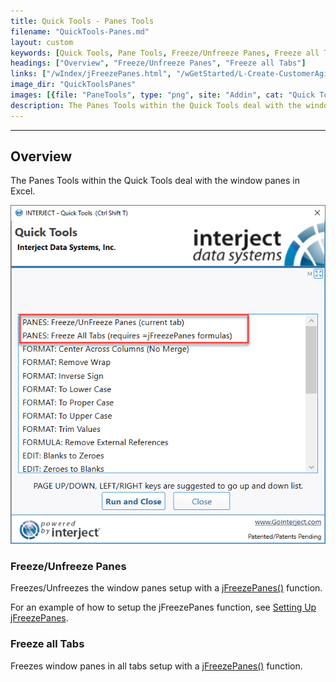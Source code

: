 ```yaml
---
title: Quick Tools - Panes Tools
filename: "QuickTools-Panes.md"
layout: custom
keywords: [Quick Tools, Pane Tools, Freeze/Unfreeze Panes, Freeze all Tabs]
headings: ["Overview", "Freeze/Unfreeze Panes", "Freeze all Tabs"]
links: ["/wIndex/jFreezePanes.html", "/wGetStarted/L-Create-CustomerAging.html#setting-up-jfreezepanes", "/wIndex/jFreezePanes.html"]
image_dir: "QuickToolsPanes"
images: [{file: "PaneTools", type: "png", site: "Addin", cat: "Quick Tools", sub: "", report: "", ribbon: "", config: ""}]
description: The Panes Tools within the Quick Tools deal with the window panes in Excel
---
```

* * *

## Overview

The Panes Tools within the Quick Tools deal with the window panes in Excel.

![](/images/QuickToolsPanes/PaneTools.png)
<br>

### Freeze/Unfreeze Panes 

Freezes/Unfreezes the window panes setup with a [jFreezePanes()](/wIndex/jFreezePanes.html) function.

For an example of how to setup the jFreezePanes function, see [Setting Up jFreezePanes](/wGetStarted/L-Create-CustomerAging.html#setting-up-jfreezepanes).


### Freeze all Tabs 

Freezes window panes in all tabs setup with a [jFreezePanes()](/wIndex/jFreezePanes.html) function.

